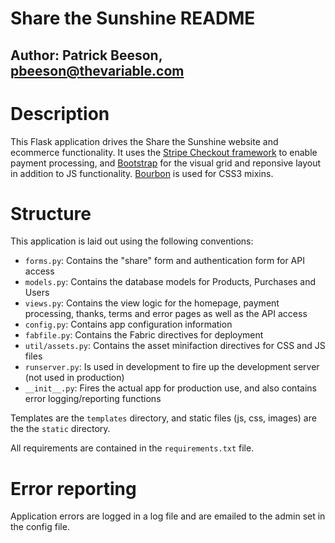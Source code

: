 # Share the Sunshine README
## Author: Patrick Beeson, pbeeson@thevariable.com

# Description

This Flask application drives the Share the Sunshine website and ecommerce functionality. It uses the [Stripe Checkout framework](https://stripe.com/docs/checkout) to enable payment processing, and [Bootstrap](http://getbootstrap.com) for the visual grid and reponsive layout in addition to JS functionality. [Bourbon](http://bourbon.io) is used for CSS3 mixins.

# Structure

This application is laid out using the following conventions:

* `forms.py`: Contains the "share" form and authentication form for API access
* `models.py`: Contains the database models for Products, Purchases and Users
* `views.py`: Contains the view logic for the homepage, payment processing, thanks, terms and error pages as well as the API access
* `config.py`: Contains app configuration information
* `fabfile.py`: Contains the Fabric directives for deployment
* `util/assets.py`: Contains the asset minifaction directives for CSS and JS files
* `runserver.py`: Is used in development to fire up the development server (not used in production)
* `__init__.py`: Fires the actual app for production use, and also contains error logging/reporting functions

Templates are the `templates` directory, and static files (js, css, images) are the the `static` directory.

All requirements are contained in the `requirements.txt` file.

# Error reporting

Application errors are logged in a log file and are emailed to the admin set in the config file.